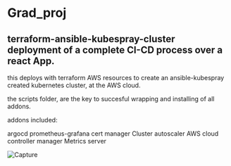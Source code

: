 # Grad_proj
terraform-ansible-kubespray-cluster deployment of a complete CI-CD process over a react App.
----------------------------------------------------------------------------------------------

this deploys with terraform AWS resources  to create an ansible-kubespray created kubernetes cluster, at the AWS cloud.


the scripts folder, are the key to succesful wrapping and installing of all addons.


addons included:

argocd
prometheus-grafana
cert manager
Cluster autoscaler
AWS cloud controller manager
Metrics server

![Capture](https://github.com/meditator3/Grad_proj/assets/22438413/0ae04b26-bf49-45d9-981c-a82b302cf2a3)

